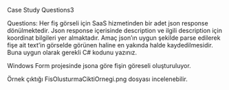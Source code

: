 Case Study Questions3

Questions:
Her fiş görseli için SaaS hizmetinden bir adet json response dönülmektedir. Json
response içerisinde description ve ilgili description için koordinat bilgileri yer almaktadır. Amaç
json’ın uygun şekilde parse edilerek fişe ait text’in görselde görünen haline en yakında halde
kaydedilmesidir. Buna uygun olarak gerekli C# kodunu yazınız.

Windows Form projesinde jsona göre fişin göreseli oluşturuluyor.

Örnek çıktığı 
FisOlusturmaCiktiOrnegi.png dosyası incelenebilir.